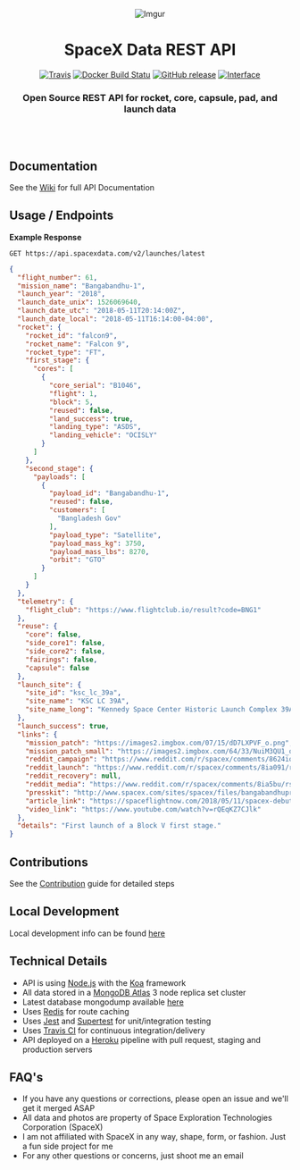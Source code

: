 <div align="center">

![Imgur](https://i.imgur.com/5JlPtsF.jpg)

# SpaceX Data REST API

[![Travis](https://img.shields.io/travis/r-spacex/SpaceX-API.svg?style=flat-square)](https://travis-ci.org/r-spacex/SpaceX-API)
[![Docker Build Statu](https://img.shields.io/docker/build/jakewmeyer/spacex-api.svg?style=flat-square)](https://hub.docker.com/r/jakewmeyer/spacex-api/)
[![GitHub release](https://img.shields.io/github/release/r-spacex/SpaceX-API.svg?style=flat-square)]()
[![Interface](https://img.shields.io/badge/interface-REST-brightgreen.svg?style=flat-square)]()

### Open Source REST API for rocket, core, capsule, pad, and launch data
<br></br>

</div>

## Documentation
See the [Wiki](https://github.com/r-spacex/SpaceX-API/wiki) for full API Documentation

## Usage / Endpoints

**Example Response**

```http
GET https://api.spacexdata.com/v2/launches/latest
```

```json
{
  "flight_number": 61,
  "mission_name": "Bangabandhu-1",
  "launch_year": "2018",
  "launch_date_unix": 1526069640,
  "launch_date_utc": "2018-05-11T20:14:00Z",
  "launch_date_local": "2018-05-11T16:14:00-04:00",
  "rocket": {
    "rocket_id": "falcon9",
    "rocket_name": "Falcon 9",
    "rocket_type": "FT",
    "first_stage": {
      "cores": [
        {
          "core_serial": "B1046",
          "flight": 1,
          "block": 5,
          "reused": false,
          "land_success": true,
          "landing_type": "ASDS",
          "landing_vehicle": "OCISLY"
        }
      ]
    },
    "second_stage": {
      "payloads": [
        {
          "payload_id": "Bangabandhu-1",
          "reused": false,
          "customers": [
            "Bangladesh Gov"
          ],
          "payload_type": "Satellite",
          "payload_mass_kg": 3750,
          "payload_mass_lbs": 8270,
          "orbit": "GTO"
        }
      ]
    }
  },
  "telemetry": {
    "flight_club": "https://www.flightclub.io/result?code=BNG1"
  },
  "reuse": {
    "core": false,
    "side_core1": false,
    "side_core2": false,
    "fairings": false,
    "capsule": false
  },
  "launch_site": {
    "site_id": "ksc_lc_39a",
    "site_name": "KSC LC 39A",
    "site_name_long": "Kennedy Space Center Historic Launch Complex 39A"
  },
  "launch_success": true,
  "links": {
    "mission_patch": "https://images2.imgbox.com/07/15/dD7LXPVF_o.png",
    "mission_patch_small": "https://images2.imgbox.com/64/33/NuiM3QU1_o.png",
    "reddit_campaign": "https://www.reddit.com/r/spacex/comments/8624iq/bangabandhu1_launch_campaign_thread/",
    "reddit_launch": "https://www.reddit.com/r/spacex/comments/8ia091/rspacex_bangabandhu1_official_launch_discussion",
    "reddit_recovery": null,
    "reddit_media": "https://www.reddit.com/r/spacex/comments/8ia5bu/rspacex_bangabandhu1_media_thread_videos_images/",
    "presskit": "http://www.spacex.com/sites/spacex/files/bangabandhupresskit51118.pdf",
    "article_link": "https://spaceflightnow.com/2018/05/11/spacex-debuts-an-improved-human-rated-model-of-the-falcon-9-rocket/",
    "video_link": "https://www.youtube.com/watch?v=rQEqKZ7CJlk"
  },
  "details": "First launch of a Block V first stage."
}
```

## Contributions
See the [Contribution](https://github.com/r-spacex/SpaceX-API/blob/master/CONTRIBUTING.md) guide for detailed steps

## Local Development
Local development info can be found [here](https://github.com/r-spacex/SpaceX-API/wiki/Local-Development)

## Technical Details
* API is using [Node.js](https://nodejs.org/en/) with the [Koa](http://koajs.com/) framework
* All data stored in a [MongoDB Atlas](https://www.mongodb.com/cloud/atlas) 3 node replica set cluster
* Latest database mongodump available [here](https://drive.google.com/drive/folders/0B2DdgKR4GR4xdk1sRGowcUZXeE0?usp=sharing)
* Uses [Redis](https://redis.io/) for route caching
* Uses [Jest](https://facebook.github.io/jest/) and [Supertest](https://github.com/visionmedia/supertest) for unit/integration testing
* Uses [Travis CI](https://travis-ci.org/) for continuous integration/delivery
* API deployed on a [Heroku](https://www.heroku.com/) pipeline with pull request, staging and production servers

## FAQ's
* If you have any questions or corrections, please open an issue and we'll get it merged ASAP
* All data and photos are property of Space Exploration Technologies Corporation (SpaceX)
* I am not affiliated with SpaceX in any way, shape, form, or fashion. Just a fun side project for me
* For any other questions or concerns, just shoot me an email
